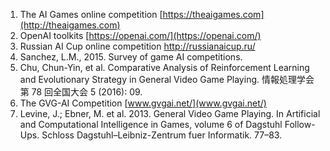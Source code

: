 1. The AI Games online competition [https://theaigames.com](http://theaigames.com)
2. OpenAI toolkits [https://openai.com/](https://openai.com/)
3. Russian AI Cup online competition http://russianaicup.ru/
4. Sanchez, L.M., 2015. Survey of game AI competitions.
5. Chu, Chun-Yin, et al. Comparative Analysis of Reinforcement Learning and Evolutionary Strategy in General Video Game Playing. 情報処理学会第 78 回全国大会 5 (2016): 09.
6. The GVG-AI Competition [www.gvgai.net/](www.gvgai.net/)
7. Levine, J.; Ebner, M. et al. 2013. General Video Game Playing. In Artificial
and Computational Intelligence in Games, volume 6 of Dagstuhl Follow-Ups. Schloss Dagstuhl–Leibniz-Zentrum fuer Informatik. 77–83.
